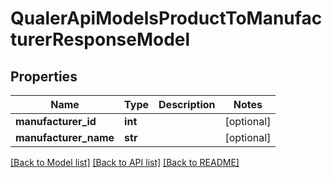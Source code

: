 # QualerApiModelsProductToManufacturerResponseModel

## Properties
Name | Type | Description | Notes
------------ | ------------- | ------------- | -------------
**manufacturer_id** | **int** |  | [optional] 
**manufacturer_name** | **str** |  | [optional] 

[[Back to Model list]](../README.md#documentation-for-models) [[Back to API list]](../README.md#documentation-for-api-endpoints) [[Back to README]](../README.md)


